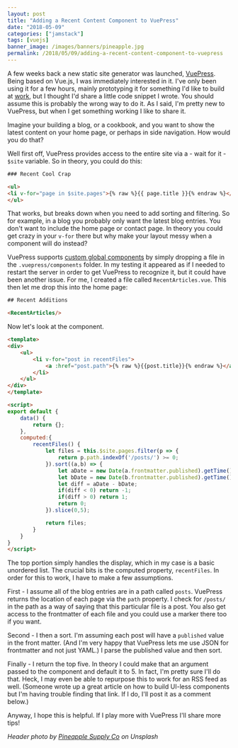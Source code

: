 ```yaml
---
layout: post
title: "Adding a Recent Content Component to VuePress"
date: "2018-05-09"
categories: ["jamstack"]
tags: [vuejs]
banner_image: /images/banners/pineapple.jpg
permalink: /2018/05/09/adding-a-recent-content-component-to-vuepress
---
```


A few weeks back a new static site generator was launched, [VuePress](https://vuepress.vuejs.org/). Being based on Vue.js, I was immediately interested in it. I've only been using it for a few hours, mainly prototyping it for something I'd like to build at [work](https://goextend.io), but I thought I'd share a little code snippet I wrote. You should assume this is probably the wrong way to do it. As I said, I'm pretty new to VuePress, but when I get something working I like to share it. 

Imagine your building a blog, or a cookbook, and you want to show the latest content on your home page, or perhaps in side navigation. How would you do that?

Well first off, VuePress provides access to the entire site via a - wait for it - `$site` variable. So in theory, you could do this:

```html
### Recent Cool Crap

<ul>
<li v-for="page in $site.pages">{% raw %}{{ page.title }}{% endraw %}</li>
</ul>
```

That works, but breaks down when you need to add sorting and filtering. So for example, in a blog you probably only want the latest blog entries. You don't want to include the home page or contact page. In theory you could get crazy in your `v-for` there but why make your layout messy when a component will do instead?

VuePress supports [custom global components](https://vuepress.vuejs.org/guide/using-vue.html#using-components) by simply dropping a file in the `.vuepress/components` folder. In my testing it appeared as if I needed to restart the server in order to get VuePress to recognize it, but it could have been another issue. For me, I created a file called `RecentArticles.vue`. This then let me drop this into the home page:

```html
## Recent Additions

<RecentArticles/>
```

Now let's look at the component.

```html
<template>
<div>
	<ul>
		<li v-for="post in recentFiles">
			<a :href="post.path">{% raw %}{{post.title}}{% endraw %}</a>
		</li>
	</ul>
</div>
</template>

<script>
export default {
	data() {
		return {};
	}, 
	computed:{
		recentFiles() {
			let files = this.$site.pages.filter(p => {
				return p.path.indexOf('/posts/') >= 0;
			}).sort((a,b) => {
				let aDate = new Date(a.frontmatter.published).getTime();
				let bDate = new Date(b.frontmatter.published).getTime();
				let diff = aDate - bDate;
				if(diff < 0) return -1;
				if(diff > 0) return 1;
				return 0;
			}).slice(0,5);

			return files;
		}
	}
}
</script>
```

The top portion simply handles the display, which in my case is a basic unordered list. The crucial bits is the computed property, `recentFiles`. In order for this to work, I have to make a few assumptions.

First - I assume all of the blog entries are in a path called `posts`. VuePress returns the location of each page via the `path` property. I check for `/posts/` in the path as a way of saying that this particular file is a post. You also get access to the frontmatter of each file and you could use a marker there too if you want. 

Second - I then a sort. I'm assuming each post will have a `published` value in the front matter. (And I'm very happy that VuePress lets me use JSON for frontmatter and not just YAML.) I parse the published value and then sort.

Finally - I return the top five. In theory I could make that an argument passed to the component and default it to 5. In fact, I'm pretty sure I'll do that. Heck, I may even be able to repurpose this to work for an RSS feed as well. (Someone wrote up a great article on how to build UI-less components but I'm having trouble finding that link. If I do, I'll post it as a comment below.)

Anyway, I hope this is helpful. If I play more with VuePress I'll share more tips!

<i>Header photo by <a href="https://unsplash.com/photos/jIU6rQccJAU?utm_source=unsplash&utm_medium=referral&utm_content=creditCopyText">Pineapple Supply Co</a> on Unsplash</i>